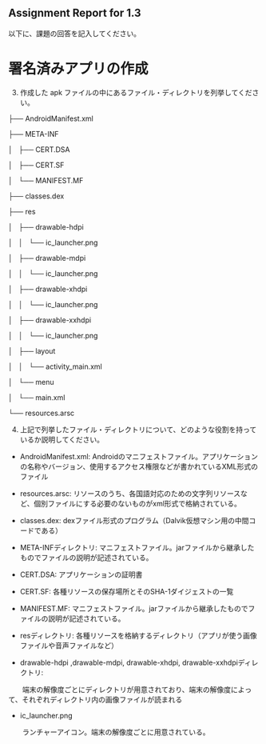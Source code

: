 Assignment Report for 1.3
------

以下に、課題の回答を記入してください。

署名済みアプリの作成
======

3. 作成した apk ファイルの中にあるファイル・ディレクトリを列挙してください。

├── AndroidManifest.xml

├── META-INF

│   ├── CERT.DSA

│   ├── CERT.SF

│   └── MANIFEST.MF

├── classes.dex

├── res

│   ├── drawable-hdpi

│   │   └── ic_launcher.png

│   ├── drawable-mdpi

│   │   └── ic_launcher.png

│   ├── drawable-xhdpi

│   │   └── ic_launcher.png

│   ├── drawable-xxhdpi

│   │   └── ic_launcher.png

│   ├── layout

│   │   └── activity_main.xml

│   └── menu

│       └── main.xml

└── resources.arsc


4. 上記で列挙したファイル・ディレクトリについて、どのような役割を持っているか説明してください。

* AndroidManifest.xml: Androidのマニフェストファイル。アプリケーションの名称やバージョン、使用するアクセス権限などが書かれているXML形式のファイル

* resources.arsc: リソースのうち、各国語対応のための文字列リソースなど、個別ファイルにする必要のないものがxml形式で格納されている。

* classes.dex: dexファイル形式のプログラム（Dalvik仮想マシン用の中間コードである）

* META-INFディレクトリ:  マニフェストファイル。jarファイルから継承したものでファイルの説明が記述されている。

* CERT.DSA: アプリケーションの証明書

* CERT.SF: 各種リソースの保存場所とそのSHA-1ダイジェストの一覧

* MANIFEST.MF: マニフェストファイル。jarファイルから継承したものでファイルの説明が記述されている。

* resディレクトリ: 各種リソースを格納するディレクトリ（アプリが使う画像ファイルや音声ファイルなど）

* drawable-hdpi ,drawable-mdpi, drawable-xhdpi, drawable-xxhdpiディレクトリ:

　　端末の解像度ごとにディレクトリが用意されており、端末の解像度によって、それぞれディレクトリ内の画像ファイルが読まれる

* ic_launcher.png

　　ランチャーアイコン。端末の解像度ごとに用意されている。
